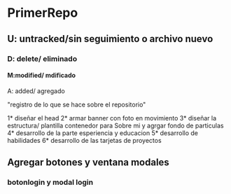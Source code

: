 # PrimerRepo

## U: untracked/sin seguimiento o archivo nuevo

### D: delete/ eliminado

#### M:modified/ mdificado

A: added/ agregado

"registro de lo que se hace sobre el repositorio"

1* diseñar el head
2* armar banner con foto en movimiento
3* diseñar la estructura/ plantilla contenedor para Sobre mi y agrgar fondo de particulas
4* desarrollo de la parte esperiencia y educacion
5* desarrollo de habilidades
6* desarrollo de las tarjetas de proyectos

## Agregar botones y ventana modales
### botonlogin y modal login